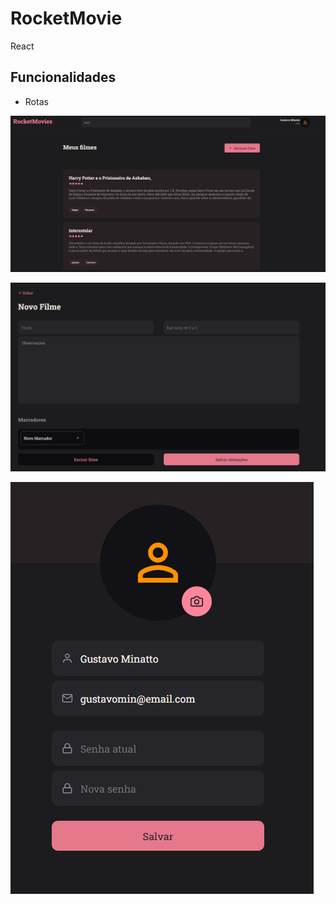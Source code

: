 # RocketMovie

React 
## Funcionalidades

- Rotas

![alt text](./src/assets/image.png)

![alt text](./src/assets/image-1.png)

![alt text](./src/assets/image-2.png)